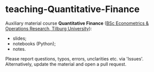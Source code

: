 # teaching-Quantitative-Finance
Auxiliary material course **Quantitative Finance** ([BSc Econometrics & Operations Research, Tilburg University](https://uvt.osiris-student.nl/#/onderwijscatalogus/extern/examenprogramma/16160/3C200-2022?taal=en)):
- slides;
- notebooks (Python);
- notes.

Please report questions, typos, errors, unclarities etc. via 'Issues'. Alternatively, update the material and open a pull request.
